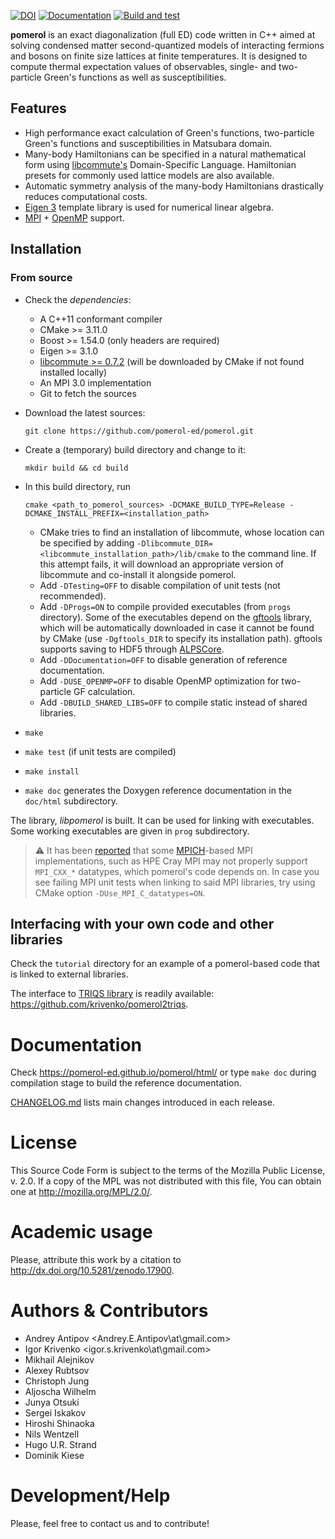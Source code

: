 [![DOI](https://zenodo.org/badge/4569/aeantipov/pomerol.svg)](
http://dx.doi.org/10.5281/zenodo.17900)
[![Documentation](https://img.shields.io/badge/docs-GitHub%20Pages-red)](
https://pomerol-ed.github.io/pomerol/)
[![Build and test](https://github.com/pomerol-ed/pomerol/actions/workflows/build-and-test.yml/badge.svg)](
https://github.com/pomerol-ed/pomerol/actions/workflows/build-and-test.yml)

**pomerol** is an exact diagonalization (full ED) code written in C++ aimed at
solving condensed matter second-quantized models of interacting fermions
and bosons on finite size lattices at finite temperatures.
It is designed to compute thermal expectation values of observables, single- and
two-particle Green's functions as well as susceptibilities.

##  Features

  * High performance exact calculation of Green's functions, two-particle
    Green's functions and susceptibilities in Matsubara domain.
  * Many-body Hamiltonians can be specified in a natural mathematical form using
    [libcommute's](https://krivenko.github.io/libcommute/) Domain-Specific
    Language. Hamiltonian presets for commonly used lattice models are also
    available.
  * Automatic symmetry analysis of the many-body Hamiltonians drastically
    reduces computational costs.
  * [Eigen 3](http://eigen.tuxfamily.org) template library is used for numerical
    linear algebra.
  * [MPI](http://en.wikipedia.org/wiki/Message_Passing_Interface) +
    [OpenMP](https://en.wikipedia.org/wiki/OpenMP) support.

## Installation
### From source

  - Check the *dependencies*:

    * A C++11 conformant compiler
    * CMake >= 3.11.0
    * Boost >= 1.54.0 (only headers are required)
    * Eigen >= 3.1.0
    * [libcommute >= 0.7.2](https://github.com/krivenko/libcommute) (will be
      downloaded by CMake if not found installed locally)
    * An MPI 3.0 implementation
    * Git to fetch the sources

  - Download the latest sources:

    ```
    git clone https://github.com/pomerol-ed/pomerol.git
    ```

  - Create a (temporary) build directory and change to it:

    ```
    mkdir build && cd build
    ```

  - In this build directory, run

    ```
    cmake <path_to_pomerol_sources> -DCMAKE_BUILD_TYPE=Release -DCMAKE_INSTALL_PREFIX=<installation_path>
    ```
    * CMake tries to find an installation of libcommute, whose location can be
      specified by adding `-Dlibcommute_DIR=<libcommute_installation_path>/lib/cmake`
      to the command line. If this attempt fails, it will download an appropriate
      version of libcommute and co-install it alongside pomerol.
    * Add `-DTesting=OFF` to disable compilation of unit tests (not recommended).
    * Add `-DProgs=ON` to compile provided executables (from `progs`
      directory). Some of the executables depend on the
      [gftools](https://github.com/pomerol-ed/gftools) library, which will be
      automatically downloaded in case it cannot be found by CMake (use
      `-Dgftools_DIR` to specify its installation path). gftools supports saving
      to HDF5 through [ALPSCore](http://alpscore.org).
    * Add `-DDocumentation=OFF` to disable generation of reference
      documentation.
    * Add `-DUSE_OPENMP=OFF` to disable OpenMP optimization for two-particle GF
      calculation.
    * Add `-DBUILD_SHARED_LIBS=OFF` to compile static instead of shared libraries.
  - `make`
  - `make test` (if unit tests are compiled)
  - `make install`
  - `make doc` generates the Doxygen reference documentation in the `doc/html`
    subdirectory.

The library, _libpomerol_ is built. It can be used for linking with executables.
Some working executables are given in `prog` subdirectory.

> :warning: It has been [reported](https://github.com/pomerol-ed/pomerol/pull/60)
that some [MPICH](https://www.mpich.org/)-based MPI implementations, such as HPE
Cray MPI may not properly support `MPI_CXX_*` datatypes, which pomerol's code
depends on. In case you see failing MPI unit tests when linking to said MPI
libraries, try using CMake option `-DUse_MPI_C_datatypes=ON`.

## Interfacing with your own code and other libraries

Check the `tutorial` directory for an example of a pomerol-based code that is
linked to external libraries.

The interface to [TRIQS library](https://triqs.github.io/triqs/latest/) is
readily available: <https://github.com/krivenko/pomerol2triqs>.

# Documentation
Check <https://pomerol-ed.github.io/pomerol/html/> or type `make doc` during
compilation stage to build the reference documentation.

[CHANGELOG.md](CHANGELOG.md) lists main changes introduced in each release.

# License
This Source Code Form is subject to the terms of the Mozilla Public License,
v. 2.0. If a copy of the MPL was not distributed with this file, You can obtain
one at <http://mozilla.org/MPL/2.0/>.

# Academic usage

Please, attribute this work by a citation to
<http://dx.doi.org/10.5281/zenodo.17900>.

# Authors & Contributors
  * Andrey Antipov <Andrey.E.Antipov\at\gmail.com>
  * Igor Krivenko <igor.s.krivenko\at\gmail.com>
  * Mikhail Alejnikov
  * Alexey Rubtsov
  * Christoph Jung
  * Aljoscha Wilhelm
  * Junya Otsuki
  * Sergei Iskakov
  * Hiroshi Shinaoka
  * Nils Wentzell
  * Hugo U.R. Strand
  * Dominik Kiese

# Development/Help
Please, feel free to contact us and to contribute!
